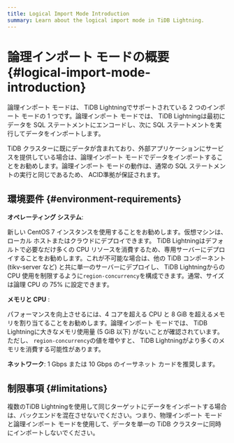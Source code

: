 ```yaml
---
title: Logical Import Mode Introduction
summary: Learn about the logical import mode in TiDB Lightning.
---
```


# 論理インポート モードの概要 {#logical-import-mode-introduction}

論理インポート モードは、 TiDB Lightningでサポートされている 2 つのインポート モードの 1 つです。論理インポート モードでは、 TiDB Lightningは最初にデータを SQL ステートメントにエンコードし、次に SQL ステートメントを実行してデータをインポートします。

TiDB クラスターに既にデータが含まれており、外部アプリケーションにサービスを提供している場合は、論理インポート モードでデータをインポートすることをお勧めします。論理インポート モードの動作は、通常の SQL ステートメントの実行と同じであるため、 ACID準拠が保証されます。

## 環境要件 {#environment-requirements}

**オペレーティング システム**:

新しい CentOS 7 インスタンスを使用することをお勧めします。仮想マシンは、ローカル ホストまたはクラウドにデプロイできます。 TiDB Lightningはデフォルトで必要なだけ多くの CPU リソースを消費するため、専用サーバーにデプロイすることをお勧めします。これが不可能な場合は、他の TiDB コンポーネント (tikv-server など) と共に単一のサーバーにデプロイし、 TiDB Lightningからの CPU 使用を制限するように`region-concurrency`を構成できます。通常、サイズは論理 CPU の 75% に設定できます。

**メモリと CPU** :

パフォーマンスを向上させるには、4 コアを超える CPU と 8 GiB を超えるメモリを割り当てることをお勧めします。論理インポート モードでは、 TiDB Lightningに大きなメモリ使用量 (5 GiB 以下) がないことが確認されています。ただし、 `region-concurrency`の値を増やすと、 TiDB Lightningがより多くのメモリを消費する可能性があります。

**ネットワーク**: 1 Gbps または 10 Gbps のイーサネット カードを推奨します。

## 制限事項 {#limitations}

複数のTiDB Lightningを使用して同じターゲットにデータをインポートする場合は、バックエンドを混在させないでください。つまり、物理インポート モードと論理インポート モードを使用して、データを単一の TiDB クラスターに同時にインポートしないでください。
